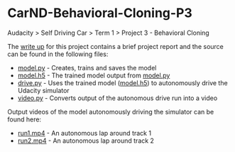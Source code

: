 # CarND-Behavioral-Cloning-P3
Audacity > Self Driving Car > Term 1 > Project 3 - Behavioral Cloning

The [write up](./writeup_report.md) for this project contains a brief project report and the source can be found in the following files:

* [model.py](./model.py) - Creates, trains and saves the model
* [model.h5](./model.h5) - The trained model output from [model.py](./model.py)
* [drive.py](./drive.py) - Uses the trained model ([model.h5](./model.h5)) to autonomously drive the Udacity simulator
* [video.py](./video.py) - Converts output of the autonomous drive run into a video

Output videos of the model autonomously driving the simulator can be found here:

* [run1.mp4](./run1.mp4) - An autonomous lap around track 1
* [run2.mp4](./run2.mp4) - An autonomous lap around track 2
